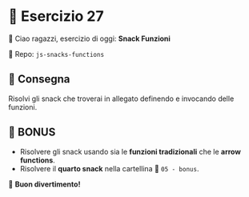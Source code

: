 # 🚀 Esercizio 27

👋 Ciao ragazzi, esercizio di oggi: **Snack Funzioni**  

📂 Repo: `js-snacks-functions`  

## 📌 Consegna  
Risolvi gli snack che troverai in allegato definendo e invocando delle funzioni.  

## 🎯 BONUS  
- Risolvere gli snack usando sia le **funzioni tradizionali** che le **arrow functions**.  
- Risolvere il **quarto snack** nella cartellina 📁 `05 - bonus`.  

🎉 **Buon divertimento!**
